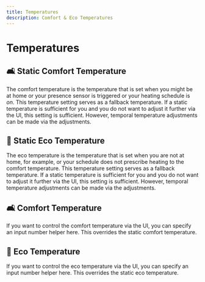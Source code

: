 ```yaml
---
title: Temperatures
description: Comfort & Eco Temperatures
---
```

# Temperatures

## 🛋️ Static Comfort Temperature

The comfort temperature is the temperature that is set when you might be at home or your presence sensor is triggered or your heating schedule is *on*.
This temperature setting serves as a fallback temperature. If a static temperature is sufficient for you and you do not want to adjust it further via the UI, this setting is sufficient.
However, temporal temperature adjustments can be made via the adjustments.

## 🌱 Static Eco Temperature

The eco temperature is the temperature that is set when you are not at home, for example, or your schedule does not prescribe heating to the comfort temperature.
This temperature setting serves as a fallback temperature. If a static temperature is sufficient for you and you do not want to adjust it further via the UI, this setting is sufficient.
However, temporal temperature adjustments can be made via the adjustments.

## 🛋️ Comfort Temperature

If you want to control the comfort temperature via the UI, you can specify an input number helper here. This overrides the static comfort temperature.

## 🌱 Eco Temperature

If you want to control the eco temperature via the UI, you can specify an input number helper here. This overrides the static eco temperature.